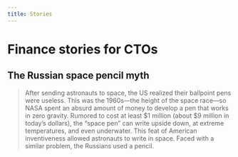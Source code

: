 ```yaml
---
title: Stories
---
```


# Finance stories for CTOs

## The Russian space pencil myth

> After sending astronauts to space, the US realized their ballpoint pens were useless. This was the 1960s—the height of the space race—so NASA spent an absurd amount of money to develop a pen that works in zero gravity. Rumored to cost at least $1 million (about $9 million in today’s dollars), the “space pen” can write upside down, at extreme temperatures, and even underwater. This feat of American inventiveness allowed astronauts to write in space.
> Faced with a similar problem, the Russians used a pencil.
